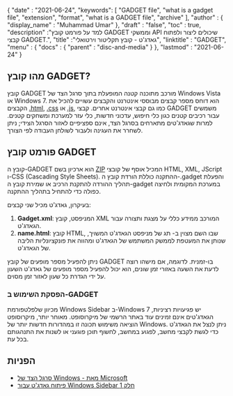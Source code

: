 {
  "date" : "2021-06-24",
  "keywords": [ "GADGET file", "what is a gadget file", "extension", "format", "what is a GADGET file", "archive" ],
  "author" : {
    "display_name" : "Muhammad Umar"
},
  "draft" : "false",
   "toc" : true,
  "description" :"למד על פורמט קובץ GADGET וממשקי API שיכולים ליצור ולפתוח קבצי GADGET.",
  "title" :"גאדג'ט - קובץ תקליטור וירטואלי",
  "linktitle" : "GADGET",
  "menu" : {
    "docs" : {
      "parent" : "disc-and-media"
}
},
  "lastmod" : "2021-06-24"
}

## מהו קובץ GADGET?

קובץ GADGET מורכב מתוכנה קטנה המופעלת בתוך סרגל הצד של Windows Vista או Windows 7. הוא דוחס מספר קבצים מבוססי אינטרנט והקבצים עשויים להכיל את הקבצים [.html](/he/web/html), [.css](/he/web/css) או [.js](/he/web/js/), כמו גם קבצי אינטרנט אחרים. קבצי GADGET משמשים עבור רכיבים קטנים כגון כלי חיפוש, עדכוני חדשות, כלי עזר למערכת ומשחקים קטנים. למרות שגאדג'טים מתארחים בסרגל הצד, אינם ספציפיים לאזור הסרגל הצידי; ניתן לשחרר את העגינה ולעבור לשולחן העבודה לפי הצורך.

## פורמט קובץ GADGET

קובץ ה-GADGET הוא ארכיון בשם [ZIP](/he/compression/zip/) המכיל אוסף של קובצי HTML, XML, JScript ו-CSS (Cascading Style Sheets). ההתקנה כוללת הורדת קובץ ה-.gadget והפעלת תהליך ההורדה להתקנת הרכיב או שמירת קובץ ה-gadget במערכת המקומית ולחיצה כפולה כדי להתחיל בתהליך ההתקנה.

בעיקרון, גאדג'ט מכיל שני קבצים:

1. **Gadget.xml**: המניפסט, קובץ XML המורכב ממידע כללי על מצגת ותצורה עבור הגאדג'ט.
2. **name.html**: קובץ HTML, שבו השם מצוין ב-<name> תג של מניפסט הגאדג'ט המשויך, שנותן את המעטפת לממשק המשתמש של הגאדג'ט ומהווה את פונקציונליות הליבה של הגאדג'ט.

ניתן להפעיל מספר מופעים של קובץ GADGET בו-זמנית. לדוגמה, אם מישהו רוצה לדעת את השעה באזורי זמן שונים, הוא יכול להפעיל מספר מופעים של גאדג'ט השעון על ידי הגדרת כל שעון לאזור זמן מסוים.

### הפסקת השימוש ב-GADGET

מכיוון שלפלטפורמת Windows Sidebar ב-Windows 7 יש פגיעויות רציניות, הגאדג'טים אינם זמינים עוד באתר הרשמי של מיקרוסופט. מאוחר יותר, מיקרוסופט הוציאה משימוש תכונה זו במהדורות חדשות יותר של Windows. ניתן לנצל את הגאדג'ט כדי לגשת לקבצי מחשב, לפגוע במחשב, לחשוף תוכן פוגעני או לשנות את התנהגותם בכל עת.

## הפניות

* [סרגל הצד של Windows - מאת Microsoft](https://docs.microsoft.com/en-us/previous-versions/windows/desktop/sidebar/-sidebar-entry)
* [פיתוח גאדג'ט עבור Windows Sidebar חלק 1](https://docs.microsoft.com/en-us/previous-versions/windows/desktop/sidebar/-sidebar-overview-gdo)

